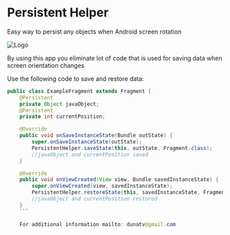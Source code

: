 # Persistent Helper
Easy way to persist any objects when Android screen rotation

![Logo](https://www.google.ro/url?sa=i&rct=j&q=&esrc=s&source=images&cd=&cad=rja&uact=8&ved=&url=https%3A%2F%2Fplus.google.com%2F106756573004662205914&bvm=bv.118443451,d.bGQ&psig=AFQjCNExrVmR4kajD0MKfyzo6ErqxiL_VQ&ust=1459597010446781)

By using this app you eliminate lot of code that is used for saving data when screen orientation changes

Use the following code to save and restore data:

```java
public class ExampleFragment extends Fragment {
    @Persistent
    private Object javaObject;
    @Persistent
    private int currentPosition;

    @Override
    public void onSaveInstanceState(Bundle outState) {
        super.onSaveInstanceState(outState);
        PersistentHelper.saveState(this, outState, Fragment.class);
        //javaObject and currentPosition saved
    }

    @Override
    public void onViewCreated(View view, Bundle savedInstanceState) {
        super.onViewCreated(view, savedInstanceState);
        PersistentHelper.restoreState(this, savedInstanceState, Fragment.class);
        //javaObject and currentPosition restored
    }
    ```
    
    For additional information mailto: dunatv@gmail.com
